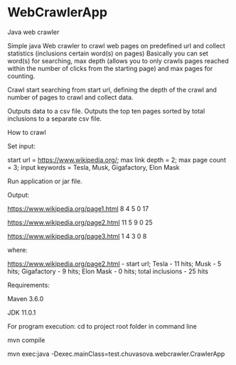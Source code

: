 # WebCrawlerApp

Java web crawler 

Simple java Web crawler to crawl web pages on predefined url and collect statistics (inclusions certain word(s) on pages) 
Basically you can set word(s) for searching, max depth (allows you to only crawls pages reached within the number of clicks from the starting page) and max pages for counting.

Crawl start searching from start url, defining the depth of the crawl and number of pages to crawl and collect data.

Outputs data to a csv file.
Outputs the top ten pages sorted by total inclusions to a separate csv file. 

How to crawl

Set input:
 
start url = https://www.wikipedia.org/;
max link depth = 2;
max page count = 3;
input keywords = Tesla, Musk, Gigafactory, Elon Mask

Run application or jar file.

Output:

https://www.wikipedia.org/page1.html 8 4 5 0 17

https://www.wikipedia.org/page2.html 11 5 9 0 25

https://www.wikipedia.org/page3.html 1 4 3 0 8

where:

https://www.wikipedia.org/page2.html - start url;
	Tesla - 11 hits;
	Musk - 5 hits;
	Gigafactory - 9 hits;
	Elon Mask - 0 hits;
	total inclusions - 25 hits

Requirements:

Maven 3.6.0

JDK 11.0.1

For program execution:
cd to project root folder in command line

mvn compile

mvn exec:java -Dexec.mainClass=test.chuvasova.webcrawler.CrawlerApp
